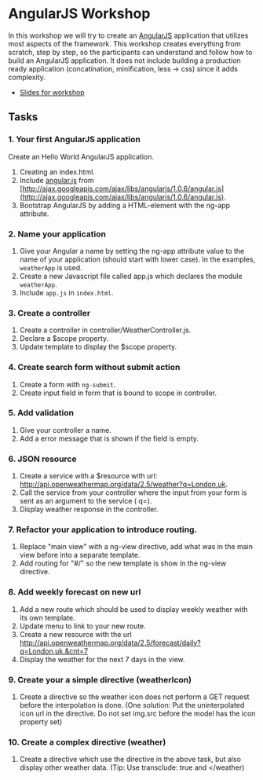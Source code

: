 AngularJS Workshop
==================

In this workshop we will try to create an [AngularJS](http://angularjs.org/) application that utilizes most aspects of the framework.
This workshop creates everything from scratch, step by step, so the participants can understand and follow how to build an AngularJS application.
It does not include building a production ready application (concatination, minification, less -> css) since it adds complexity.


* [Slides for workshop](http://kozmic.github.io/angularjs-workshop/)

## Tasks


### 1. Your first AngularJS application

Create an Hello World AngularJS application.

1. Creating an index.html.
2. Include [angular.js](http://ajax.googleapis.com/ajax/libs/angularjs/1.0.6/angular.js) from [http://ajax.googleapis.com/ajax/libs/angularjs/1.0.6/angular.js](http://ajax.googleapis.com/ajax/libs/angularjs/1.0.6/angular.js).
3. Bootstrap AngularJS by adding a HTML-element with the ng-app attribute.

### 2. Name your application

1. Give your Angular a name by setting the ng-app attribute value to the name of your application (should start with lower case). In the examples, `weatherApp` is used.
2. Create a new Javascript file called app.js which declares the module `weatherApp`.
3. Include `app.js` in `index.html`.

### 3. Create a controller

1. Create a controller in controller/WeatherController.js.
2. Declare a $scope property.
3. Update template to display the $scope property.


### 4. Create search form without submit action

1. Create a form with `ng-submit`.
2. Create input field in form that is bound to scope in controller.


### 5. Add validation
1. Give your controller a name.
2. Add a error message that is shown if the field is empty.

### 6. JSON resource
1. Create a service with a $resource with url: http://api.openweathermap.org/data/2.5/weather?q=London,uk.
2. Call the service from your controller where the input from your form is sent as an argument to the service ( q=<form-input>).
3. Display weather response in the controller.

### 7. Refactor your application to introduce routing.
1. Replace "main view" with a ng-view directive, add what was in the main view before into a separate template.
2. Add routing for "#/" so the new template is show in the ng-view directive.

### 8. Add weekly forecast on new url
1. Add a new route which should be used to display weekly weather with its own template.
2. Update menu to link to your new route.
3. Create a new resource with the url http://api.openweathermap.org/data/2.5/forecast/daily?q=London,uk.&cnt=7
4. Display the weather for the next 7 days in the view.

### 9. Create your a simple directive (weatherIcon)
1. Create a directive so the weather icon does not perform a GET request before the interpolation is done.
(One solution: Put the uninterpolated icon url in the directive. Do not set img.src before the model has the icon property set)

### 10. Create a complex directive (weather)
1. Create a directive which use the directive in the above task, but also display other weather data.
(Tip: Use transclude: true and <weather><weatherIcon/></weather)


